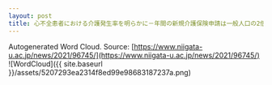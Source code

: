 ```yaml
---
layout: post
title: 心不全患者における介護発生率を明らかに－年間の新規介護保険申請は一般人口の2倍以上－
---
```

Autogenerated Word Cloud.
Source\: [https://www.niigata-u.ac.jp/news/2021/96745/](https://www.niigata-u.ac.jp/news/2021/96745/)
![WordCloud]({{ site.baseurl }}/assets/5207293ea2314f8ed99e98683187237a.png)